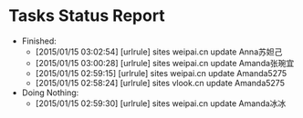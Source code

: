 Tasks Status Report
============

* Finished:
    * [2015/01/15 03:02:54] [urlrule] sites weipai.cn update Anna苏妲己
    * [2015/01/15 03:00:28] [urlrule] sites weipai.cn update Amanda张琬宜
    * [2015/01/15 02:59:15] [urlrule] sites weipai.cn update Amanda5275
    * [2015/01/15 02:58:24] [urlrule] sites vlook.cn update Amanda5275
* Doing Nothing:
    * [2015/01/15 02:59:30] [urlrule] sites weipai.cn update Amanda冰冰
